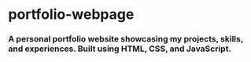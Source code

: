 # portfolio-webpage
### A personal portfolio website showcasing my projects, skills, and experiences. Built using HTML, CSS, and JavaScript.
